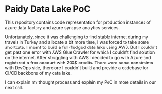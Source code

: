 # Paidy Data Lake PoC

This repository contains code representation for production instances of azure data factory and azure synapse analytics services.

Unfortunately, since it was challenging to find stable internet during my travels in Turkey and allocate a bit more time, I was forced to take some shortcuts. 
I meant to build a full-fledged data lake using AWS. But I couldn't get past one error with AWS Glue Crawler for which I couldn't find solution on the internet.
After struggling with AWS I decided to go with Azure and registered a free account with 200$ credits. 
There were some constraints with DevOps side, therefore I couldn't build and provide a codebase for CI/CD backbone of my data lake. 

I can explain my thought process and explain my PoC in more details in our next call.
